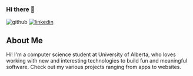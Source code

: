 ### Hi there 👋
![github](https://img.shields.io/badge/GitHub-000000?style=for-the-badge&logo=GitHub&logoColor=white)
[![linkedin](https://img.shields.io/badge/LinkedIn-0077B5?style=for-the-badge&logo=linkedin&logoColor=white)](https://www.linkedin.com/in/priyanshu-rastogi-56369321a/)

## About Me 
Hi! I'm a computer science student at University of Alberta, who loves working with new and interesting technologies to build fun and meaningful software. Check out my various projects ranging from apps to websites.

<!--
**Oriyans-sunset/Oriyans-sunset** is a ✨ _special_ ✨ repository because its `README.md` (this file) appears on your GitHub profile.

Here are some ideas to get you started:


- 🔭 I’m currently working on ...
- 🌱 I’m currently learning ...
- 👯 I’m looking to collaborate on ...
- 🤔 I’m looking for help with ...
- 💬 Ask me about ...
- 📫 How to reach me: ...
- 😄 Pronouns: ...
- ⚡ Fun fact: ...
-->
